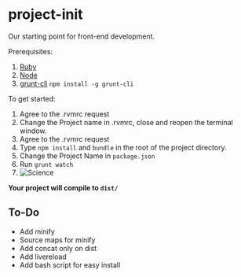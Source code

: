 project-init
===============

Our starting point for front-end development.

Prerequisites:

1. [Ruby](http://www.ruby-lang.org/en/downloads/)
2. [Node](http://nodejs.org/download/)
3. [grunt-cli](https://github.com/gruntjs/grunt-cli) ```npm install -g grunt-cli```

To get started:

1. Agree to the .rvmrc request
2. Change the Project name in .rvmrc, close and reopen the terminal window.
3. Agree to the .rvmrc request
4. Type ```npm install``` and ```bundle``` in the root of the project directory.
5. Change the Project Name in ```package.json```
6. Run ```grunt watch```
7. ![Science](https://gimmebar-assets.s3.amazonaws.com/4fafbdce48c48.jpg)

**Your project will compile to ```dist/```**

## To-Do
* Add minify
* Source maps for minify
* Add concat only on dist
* Add livereload
* Add bash script for easy install
